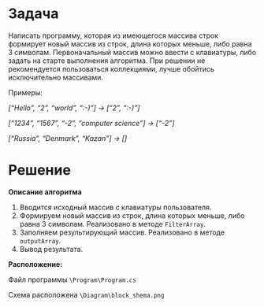 # Задача
Написать программу, которая из имеющегося массива строк формирует новый массив из строк, длина которых меньше, либо равна 3 символам. Первоначальный массив можно ввести с клавиатуры, либо задать на старте выполнения алгоритма. При решении не рекомендуется пользоваться коллекциями, лучше обойтись исключительно массивами.

Примеры:

*[“Hello”, “2”, “world”, “:-)”] → [“2”, “:-)”]*

*[“1234”, “1567”, “-2”, “computer science”] → [“-2”]*

*[“Russia”, “Denmark”, “Kazan”] → []*

# Решение

**Описание алгоритма**

1. Вводится исходный массив с клавиатуры пользователя.
2. Формируем новый массив из строк, длина которых меньше, либо равна 3 символам. Реализовано в методе `FilterArray`.
3. Заполняем результирующий массив. Реализовано в методе `outputArray`.
4. Вывод результата.

**Расположение:**

Файл программы `\Program\Program.cs`

Схема расположена  `\Diagram\block_shema.png`

